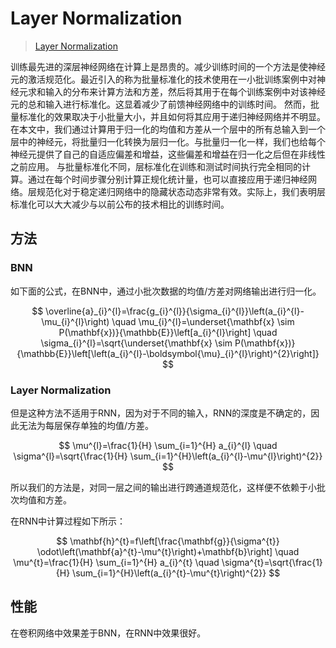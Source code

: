 # Layer Normalization



> [Layer Normalization](https://arxiv.org/pdf/1607.06450.pdf)

训练最先进的深层神经网络在计算上是昂贵的。减少训练时间的一个方法是使神经元的激活规范化。最近引入的称为批量标准化的技术使用在一小批训练案例中对神经元求和输入的分布来计算方法和方差，然后将其用于在每个训练案例中对该神经元的总和输入进行标准化。这显着减少了前馈神经网络中的训练时间。 然而，批量标准化的效果取决于小批量大小，并且如何将其应用于递归神经网络并不明显。 在本文中，我们通过计算用于归一化的均值和方差从一个层中的所有总输入到一个层中的神经元，将批量归一化转换为层归一化。与批量归一化一样，我们也给每个神经元提供了自己的自适应偏差和增益，这些偏差和增益在归一化之后但在非线性之前应用。 与批量标准化不同，层标准化在训练和测试时间执行完全相同的计算。通过在每个时间步骤分别计算正规化统计量，也可以直接应用于递归神经网络。层规范化对于稳定递归网络中的隐藏状态动态非常有效。实际上，我们表明层标准化可以大大减少与以前公布的技术相比的训练时间。

## 方法

### BNN

如下面的公式，在BNN中，通过小批次数据的均值/方差对网络输出进行归一化。

$$
\overline{a}_{i}^{l}=\frac{g_{i}^{l}}{\sigma_{i}^{l}}\left(a_{i}^{l}-\mu_{i}^{l}\right) \quad \mu_{i}^{l}=\underset{\mathbf{x} \sim P(\mathbf{x})}{\mathbb{E}}\left[a_{i}^{l}\right] \quad \sigma_{i}^{l}=\sqrt{\underset{\mathbf{x} \sim P(\mathbf{x})}{\mathbb{E}}\left[\left(a_{i}^{l}-\boldsymbol{\mu}_{i}^{l}\right)^{2}\right]}
$$

### Layer Normalization

但是这种方法不适用于RNN，因为对于不同的输入，RNN的深度是不确定的，因此无法为每层保存单独的均值/方差。

$$
\mu^{l}=\frac{1}{H} \sum_{i=1}^{H} a_{i}^{l} \quad \sigma^{l}=\sqrt{\frac{1}{H} \sum_{i=1}^{H}\left(a_{i}^{l}-\mu^{l}\right)^{2}}
$$

所以我们的方法是，对同一层之间的输出进行跨通道规范化，这样便不依赖于小批次均值和方差。

在RNN中计算过程如下所示：

$$
\mathbf{h}^{t}=f\left[\frac{\mathbf{g}}{\sigma^{t}} \odot\left(\mathbf{a}^{t}-\mu^{t}\right)+\mathbf{b}\right] \quad \mu^{t}=\frac{1}{H} \sum_{i=1}^{H} a_{i}^{t} \quad \sigma^{t}=\sqrt{\frac{1}{H} \sum_{i=1}^{H}\left(a_{i}^{t}-\mu^{t}\right)^{2}}
$$

## 性能

在卷积网络中效果差于BNN，在RNN中效果很好。



